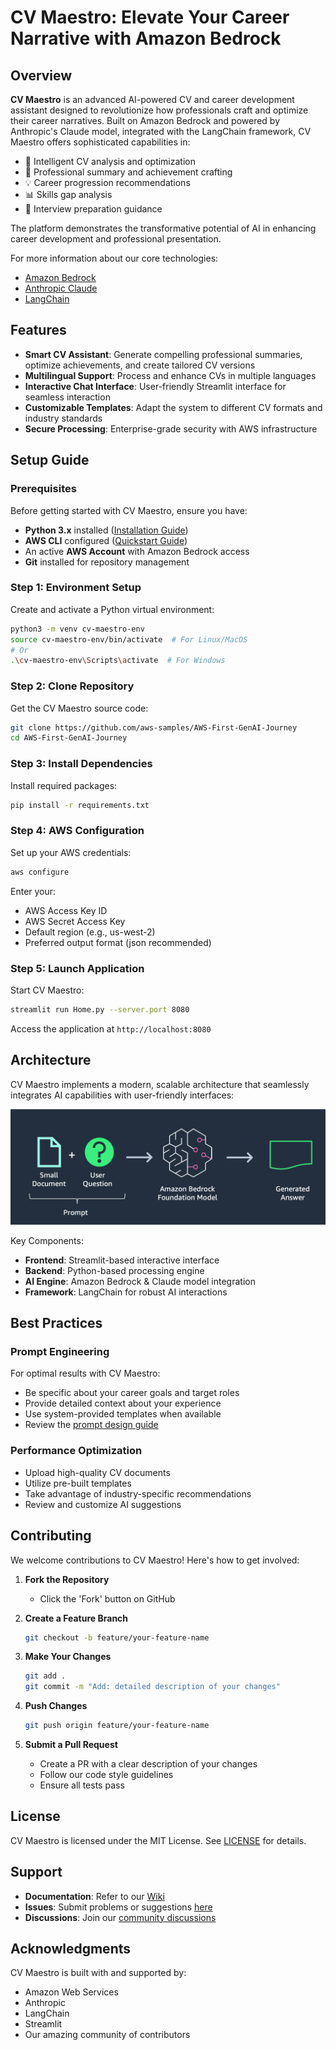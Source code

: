 # CV Maestro: Elevate Your Career Narrative with Amazon Bedrock

## Overview
**CV Maestro** is an advanced AI-powered CV and career development assistant designed to revolutionize how professionals craft and optimize their career narratives. Built on Amazon Bedrock and powered by Anthropic's Claude model, integrated with the LangChain framework, CV Maestro offers sophisticated capabilities in:

- 🎯 Intelligent CV analysis and optimization
- 📝 Professional summary and achievement crafting
- 💡 Career progression recommendations
- 📊 Skills gap analysis
- 🤝 Interview preparation guidance

The platform demonstrates the transformative potential of AI in enhancing career development and professional presentation.

For more information about our core technologies:
- [Amazon Bedrock](https://aws.amazon.com/bedrock/)
- [Anthropic Claude](https://www.anthropic.com/index/claude-2)
- [LangChain](https://python.langchain.com/docs/get_started/introduction)

## Features

- **Smart CV Assistant**: Generate compelling professional summaries, optimize achievements, and create tailored CV versions
- **Multilingual Support**: Process and enhance CVs in multiple languages
- **Interactive Chat Interface**: User-friendly Streamlit interface for seamless interaction
- **Customizable Templates**: Adapt the system to different CV formats and industry standards
- **Secure Processing**: Enterprise-grade security with AWS infrastructure

## Setup Guide

### Prerequisites
Before getting started with CV Maestro, ensure you have:
- **Python 3.x** installed ([Installation Guide](https://docs.python-guide.org/starting/install3/linux/))
- **AWS CLI** configured ([Quickstart Guide](https://docs.aws.amazon.com/cli/latest/userguide/getting-started-quickstart.html))
- An active **AWS Account** with Amazon Bedrock access
- **Git** installed for repository management

### Step 1: Environment Setup
Create and activate a Python virtual environment:
```bash
python3 -m venv cv-maestro-env
source cv-maestro-env/bin/activate  # For Linux/MacOS
# Or
.\cv-maestro-env\Scripts\activate  # For Windows
```

### Step 2: Clone Repository
Get the CV Maestro source code:
```bash
git clone https://github.com/aws-samples/AWS-First-GenAI-Journey
cd AWS-First-GenAI-Journey
```

### Step 3: Install Dependencies
Install required packages:
```bash
pip install -r requirements.txt
```

### Step 4: AWS Configuration
Set up your AWS credentials:
```bash
aws configure
```
Enter your:
- AWS Access Key ID
- AWS Secret Access Key
- Default region (e.g., us-west-2)
- Preferred output format (json recommended)

### Step 5: Launch Application
Start CV Maestro:
```bash
streamlit run Home.py --server.port 8080
```
Access the application at `http://localhost:8080`

## Architecture

CV Maestro implements a modern, scalable architecture that seamlessly integrates AI capabilities with user-friendly interfaces:

![Architecture](./Architecture.png)

Key Components:
- **Frontend**: Streamlit-based interactive interface
- **Backend**: Python-based processing engine
- **AI Engine**: Amazon Bedrock & Claude model integration
- **Framework**: LangChain for robust AI interactions

## Best Practices

### Prompt Engineering
For optimal results with CV Maestro:
- Be specific about your career goals and target roles
- Provide detailed context about your experience
- Use system-provided templates when available
- Review the [prompt design guide](https://docs.anthropic.com/claude/docs/introduction-to-prompt-design)

### Performance Optimization
- Upload high-quality CV documents
- Utilize pre-built templates
- Take advantage of industry-specific recommendations
- Review and customize AI suggestions

## Contributing

We welcome contributions to CV Maestro! Here's how to get involved:

1. **Fork the Repository**
   - Click the 'Fork' button on GitHub

2. **Create a Feature Branch**
   ```bash
   git checkout -b feature/your-feature-name
   ```

3. **Make Your Changes**
   ```bash
   git add .
   git commit -m "Add: detailed description of your changes"
   ```

4. **Push Changes**
   ```bash
   git push origin feature/your-feature-name
   ```

5. **Submit a Pull Request**
   - Create a PR with a clear description of your changes
   - Follow our code style guidelines
   - Ensure all tests pass

## License

CV Maestro is licensed under the MIT License. See [LICENSE](./LICENSE) for details.

## Support

- **Documentation**: Refer to our [Wiki](https://github.com/aws-samples/AWS-First-GenAI-Journey/wiki)
- **Issues**: Submit problems or suggestions [here](https://github.com/aws-samples/AWS-First-GenAI-Journey/issues)
- **Discussions**: Join our [community discussions](https://github.com/aws-samples/AWS-First-GenAI-Journey/discussions)

## Acknowledgments

CV Maestro is built with and supported by:
- Amazon Web Services
- Anthropic
- LangChain
- Streamlit
- Our amazing community of contributors